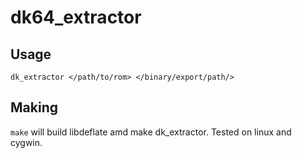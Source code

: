 # dk64_extractor

## Usage
`dk_extractor </path/to/rom> </binary/export/path/>`

## Making
`make` will build libdeflate amd make dk_extractor. Tested on linux and cygwin.
